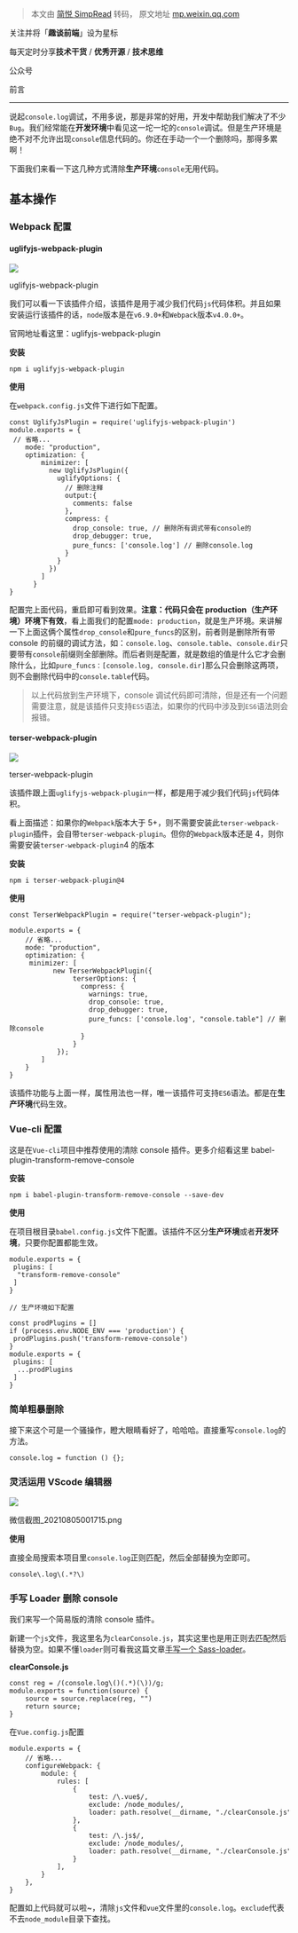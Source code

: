 > 本文由 [简悦 SimpRead](http://ksria.com/simpread/) 转码， 原文地址 [mp.weixin.qq.com](https://mp.weixin.qq.com/s?__biz=MzU2Mzk1NzkwOA==&mid=2247490163&idx=1&sn=6cd802c864621ae43833267778b5e24e&chksm=fc530388cb248a9e6d0bf6723f042a0644a4cfddb1b3ecadd037763df2772270dc8153029b03&scene=132#wechat_redirect)

关注并将「**趣谈前端**」设为星标

每天定时分享**技术干货** / **优秀开源** / **技术思维**

公众号

前言  

-----

说起`console.log`调试，不用多说，那是非常的好用，开发中帮助我们解决了不少`Bug`。我们经常能在**开发环境**中看见这一坨一坨的`console`调试。但是生产环境是绝不对不允许出现`console`信息代码的。你还在手动一个一个删除吗，那得多累啊！

下面我们来看一下这几种方式清除**生产环境**`console`无用代码。

基本操作
----

### Webpack 配置

#### uglifyjs-webpack-plugin

![](https://mmbiz.qpic.cn/sz_mmbiz_png/avKgmPKKT8b5bE0X3Sfsia60PvGPf83fy1jpiataMEw3avNOunuppib5ndibAhY0wMqQvgCdROOm31LcgnSkBI9D4Q/640?wx_fmt=png)

uglifyjs-webpack-plugin

我们可以看一下该插件介绍，该插件是用于减少我们代码`js`代码体积。并且如果安装运行该插件的话，`node`版本是在`v6.9.0+`和`Webpack`版本`v4.0.0+`。

官网地址看这里：uglifyjs-webpack-plugin

**安装**

```
npm i uglifyjs-webpack-plugin
```

**使用**

在`webpack.config.js`文件下进行如下配置。

```
const UglifyJsPlugin = require('uglifyjs-webpack-plugin')
module.exports = {
 // 省略...
    mode: "production",
    optimization: {
        minimizer: [
          new UglifyJsPlugin({
            uglifyOptions: {
              // 删除注释
              output:{
                comments: false
              },
              compress: {
                drop_console: true, // 删除所有调式带有console的
                drop_debugger: true,
                pure_funcs: ['console.log'] // 删除console.log
              }
            }
          })
        ]
      } 
}
```

配置完上面代码，重启即可看到效果。**注意：代码只会在 production（生产环境）环境下有效**，看上面我们的配置`mode: production`，就是生产环境。来讲解一下上面这俩个属性`drop_console`和`pure_funcs`的区别，前者则是删除所有带 console 的前缀的调试方法，如：`console.log`、`console.table`、`console.dir`只要带有`console`前缀则全部删除。而后者则是配置，就是数组的值是什么它才会删除什么，比如`pure_funcs：[console.log, console.dir]`那么只会删除这两项，则不会删除代码中的`console.table`代码。

> 以上代码放到生产环境下，console 调试代码即可清除，但是还有一个问题需要注意，就是该插件只支持`ES5`语法，如果你的代码中涉及到`ES6`语法则会报错。

#### terser-webpack-plugin

![](https://mmbiz.qpic.cn/sz_mmbiz_png/avKgmPKKT8b5bE0X3Sfsia60PvGPf83fyt2a0GguHibanfNuWsxyOGLeEYnffe8MMc87K59DoJHomkTvOp4fFiaww/640?wx_fmt=png)

terser-webpack-plugin

该插件跟上面`uglifyjs-webpack-plugin`一样，都是用于减少我们代码`js`代码体积。

看上面描述：如果你的`Webpack`版本大于 5+，则不需要安装此`terser-webpack-plugin`插件，会自带`terser-webpack-plugin`。但你的`Webpack`版本还是 4，则你需要安装`terser-webpack-plugin`4 的版本

**安装**

```
npm i terser-webpack-plugin@4
```

**使用**

```
const TerserWebpackPlugin = require("terser-webpack-plugin");

module.exports = {
    // 省略...
    mode: "production",
    optimization: {
     minimizer: [
           new TerserWebpackPlugin({
                terserOptions: {
                  compress: {
                    warnings: true,
                    drop_console: true,
                    drop_debugger: true,
                    pure_funcs: ['console.log', "console.table"] // 删除console
                  }
                }
            });
        ]
    }
}
```

该插件功能与上面一样，属性用法也一样，唯一该插件可支持`ES6`语法。都是在**生产环境**代码生效。

### Vue-cli 配置

这是在`Vue-cli`项目中推荐使用的清除 console 插件。更多介绍看这里 babel-plugin-transform-remove-console

**安装**

```
npm i babel-plugin-transform-remove-console --save-dev
```

**使用**

在项目根目录`babel.config.js`文件下配置。该插件不区分**生产环境**或者**开发环境**，只要你配置都能生效。

```
module.exports = {
 plugins: [
  "transform-remove-console"
 ]
}

// 生产环境如下配置

const prodPlugins = []
if (process.env.NODE_ENV === 'production') {
 prodPlugins.push('transform-remove-console')
}
module.exports = {
 plugins: [
  ...prodPlugins
 ]
}
```

### 简单粗暴删除

接下来这个可是一个骚操作，瞪大眼睛看好了，哈哈哈。直接重写`console.log`的方法。

```
console.log = function () {};
```

### 灵活运用 VScode 编辑器

![](https://mmbiz.qpic.cn/sz_mmbiz_png/avKgmPKKT8b5bE0X3Sfsia60PvGPf83fyT8ob3uKOBkYnk57aBYIqtP7Ya0RnyLpWvx5HUGUf3p098typhYu3MA/640?wx_fmt=png)

微信截图_20210805001715.png

**使用**

直接全局搜索本项目里`console.log`正则匹配，然后全部替换为空即可。

```
console\.log\(.*?\)
```

### 手写 Loader 删除 console

我们来写一个简易版的清除 console 插件。

新建一个`js`文件，我这里名为`clearConsole.js`，其实这里也是用正则去匹配然后替换为空。如果不懂`loader`则可看我这篇文章[手写一个 Sass-loader](https://mp.weixin.qq.com/s?__biz=Mzg5MTU3MDA1MA==&mid=2247486478&idx=1&sn=12c6832c1e5d6866fedd6b11d03fc6ad&chksm=cfca1ee3f8bd97f54c76ad8a03d2d2a78bedb14a2ba5dfc28cfc22a002b82a236cc67411f893&token=1266031560&lang=zh_CN&scene=21#wechat_redirect)。

**clearConsole.js**

```
const reg = /(console.log\()(.*)(\))/g;
module.exports = function(source) {
    source = source.replace(reg, "")
    return source;
}
```

在`Vue.config.js`配置

```
module.exports = {
    // 省略...
    configureWebpack: {
        module: {
            rules: [
                {
                    test: /\.vue$/,
                    exclude: /node_modules/,
                    loader: path.resolve(__dirname, "./clearConsole.js")
                },
                {
                    test: /\.js$/,
                    exclude: /node_modules/,
                    loader: path.resolve(__dirname, "./clearConsole.js")
                }
            ],
        }
    },
}
```

配置如上代码就可以啦~，清除`js`文件和`vue`文件里的`console.log`。`exclude`代表不去`node_module`目录下查找。